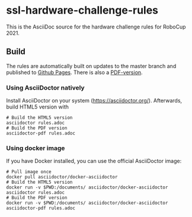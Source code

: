 # ssl-hardware-challenge-rules

This is the AsciiDoc source for the hardware challenge rules for RoboCup 2021.

## Build
The rules are automatically built on updates to the master branch and published to [Github Pages](https://robocup-ssl.github.io/ssl-hardware-challenge-rules/rules.html). There is also a [PDF-version](https://robocup-ssl.github.io/ssl-hardware-challenge-rules/rules.pdf).

### Using AsciiDoctor natively
Install AsciiDoctor on your system (https://asciidoctor.org/). Afterwards, build HTML5 version with
```
# Build the HTML5 version
asciidoctor rules.adoc
# Build the PDF version
asciidoctor-pdf rules.adoc
```

### Using docker image
If you have Docker installed, you can use the official AsciiDoctor image:
```
# Pull image once
docker pull asciidoctor/docker-asciidoctor
# Build the HTML5 version
docker run -v $PWD:/documents/ asciidoctor/docker-asciidoctor asciidoctor rules.adoc
# Build the PDF version
docker run -v $PWD:/documents/ asciidoctor/docker-asciidoctor asciidoctor-pdf rules.adoc
```

